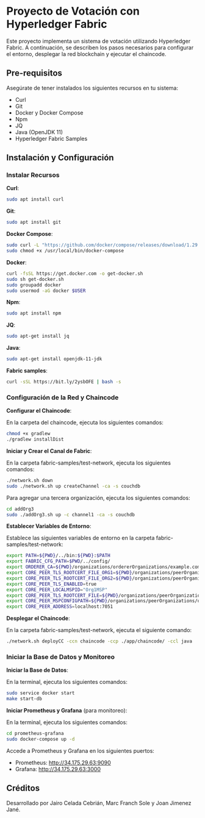 # Proyecto de Votación con Hyperledger Fabric

Este proyecto implementa un sistema de votación utilizando Hyperledger Fabric. A continuación, se describen los pasos necesarios para configurar el entorno, desplegar la red blockchain y ejecutar el chaincode.

## Pre-requisitos

Asegúrate de tener instalados los siguientes recursos en tu sistema:

- Curl
- Git
- Docker y Docker Compose
- Npm
- JQ
- Java (OpenJDK 11)
- Hyperledger Fabric Samples

## Instalación y Configuración

### Instalar Recursos

**Curl**:
```bash
sudo apt install curl
```

**Git**:
```bash
sudo apt install git
```

**Docker Compose**:
```bash
sudo curl -L "https://github.com/docker/compose/releases/download/1.29.2/docker-compose-$(uname -s)-$(uname -m)" -o /usr/local/bin/docker-compose
sudo chmod +x /usr/local/bin/docker-compose
```

**Docker**:
```bash
curl -fsSL https://get.docker.com -o get-docker.sh
sudo sh get-docker.sh
sudo groupadd docker
sudo usermod -aG docker $USER
```

**Npm**:
```bash
sudo apt install npm
```

**JQ**:
```bash
sudo apt-get install jq
```

**Java**:
```bash
sudo apt-get install openjdk-11-jdk
```

**Fabric samples**:
```bash
curl -sSL https://bit.ly/2ysbOFE | bash -s
```
### Configuración de la Red y Chaincode

**Configurar el Chaincode**:  

En la carpeta del chaincode, ejecuta los siguientes comandos:
```bash
chmod +x gradlew
./gradlew installDist
```

**Iniciar y Crear el Canal de Fabric**:  

En la carpeta fabric-samples/test-network, ejecuta los siguientes comandos:
```bash
./network.sh down
sudo ./network.sh up createChannel -ca -s couchdb
```

Para agregar una tercera organización, ejecuta los siguientes comandos:
```bash
cd addOrg3
sudo ./addOrg3.sh up -c channel1 -ca -s couchdb
```

**Establecer Variables de Entorno**:  

Establece las siguientes variables de entorno en la carpeta fabric-samples/test-network:
```bash
export PATH=${PWD}/../bin:${PWD}:$PATH
export FABRIC_CFG_PATH=$PWD/../config/
export ORDERER_CA=${PWD}/organizations/ordererOrganizations/example.com/orderers/orderer.example.com/msp/tlscacerts/tlsca.example.com-cert.pem
export CORE_PEER_TLS_ROOTCERT_FILE_ORG1=${PWD}/organizations/peerOrganizations/org1.example.com/peers/peer0.org1.example.com/tls/ca.crt
export CORE_PEER_TLS_ROOTCERT_FILE_ORG2=${PWD}/organizations/peerOrganizations/org2.example.com/peers/peer0.org2.example.com/tls/ca.crt
export CORE_PEER_TLS_ENABLED=true
export CORE_PEER_LOCALMSPID="Org1MSP"
export CORE_PEER_TLS_ROOTCERT_FILE=${PWD}/organizations/peerOrganizations/org1.example.com/peers/peer0.org1.example.com/tls/ca.crt
export CORE_PEER_MSPCONFIGPATH=${PWD}/organizations/peerOrganizations/org1.example.com/users/Admin@org1.example.com/msp
export CORE_PEER_ADDRESS=localhost:7051
```

**Desplegar el Chaincode**:  

En la carpeta fabric-samples/test-network, ejecuta el siguiente comando:
```bash
./network.sh deployCC -ccn chaincode -ccp ./app/chaincode/ -ccl java
```

### Iniciar la Base de Datos y Monitoreo

**Iniciar la Base de Datos**:  

En la terminal, ejecuta los siguientes comandos:
```bash
sudo service docker start
make start-db
```

**Iniciar Prometheus y Grafana** (para monitoreo):  

En la terminal, ejecuta los siguientes comandos:
```bash
cd prometheus-grafana
sudo docker-compose up -d
```

Accede a Prometheus y Grafana en los siguientes puertos:
- Prometheus: http://34.175.29.63:9090
- Grafana: http://34.175.29.63:3000

## Créditos

Desarrollado por Jairo Celada Cebrián, Marc Franch Sole y Joan Jimenez Jané.

